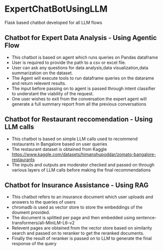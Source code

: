 # ExpertChatBotUsingLLM
Flask based chatbot developed for all LLM flows

## Chatbot for Expert Data Analysis - Using Agentic Flow
- This chatbot is based on agent which runs queries on Pandas dataframe
- User is required to provide the path to a csv or excel file.
- User can ask any questions for data analysis,data visualization,data summarization on the dataset.
- The Agent will execute tools to run dataframe queries on the datarame and return relevent results.
- The input before passing on to agent is passed through intent classifier to understant the viability of the request.
- One user wishes to exit from the conversation the expert agent will generate a full summary report from all the previous conversations

## Chatbot for Restaurant reccomendation - Using LLM calls
- This chatbot is based on simple LLM calls used to recommend restaurants in Bangalore based on user queries
- The restaurant dataset is obtained from Kaggle https://www.kaggle.com/datasets/himanshupoddar/zomato-bangalore-restaurants
- The inputs and outputs are moderator checked and passed on through various layers of LLM calls before making the final recommendations

## Chatbot for Insurance Assistance - Using RAG
- This chatbot refers to an insurance document which user uploads and answers to the queries of users
- chromadb is used as vector store to store the embeddings of the doument provided.
- The document is splitted per page and then embedded using sentence-transformers/all-MiniLM-L6-v2
- Relevent pages are obtained from the vector store based on similarity search and passed on to reranker to get the reranked documents.
- Finally the result of reranker is passed on to LLM to generate the final response of the query



